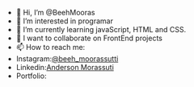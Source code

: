 - 👋 Hi, I’m @BeehMooras
- 👀 I’m interested in programar
- 🌱 I’m currently learning  javaScript, HTML and CSS.
- 💞️ I want to collaborate on FrontEnd projects
- 📫 How to reach me:
- Instagram:[@beeh_moorassutti](https://www.instagram.com/beeh_moorassutti/)
- Linkedin:[Anderson Morassuti](https://www.linkedin.com/in/anderson-morassuti-a70953236/)
- Portfolio:

<!---
BeehMooras/BeehMooras is a ✨ special ✨ repository because its `README.md` (this file) appears on your GitHub profile.
You can click the Preview link to take a look at your changes.
--->
